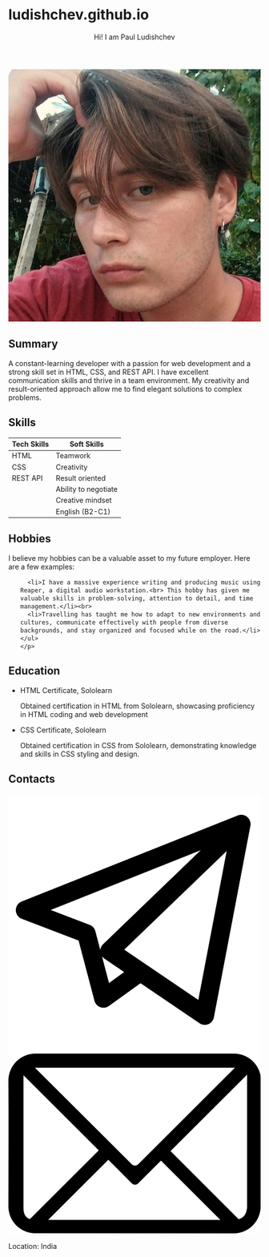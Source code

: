 # ludishchev.github.io
<!DOCTYPE html>
<html lang="en" xmlns="http://www.w3.org/1999/html">
<head>
  <meta charset="UTF-8">
  <link href="style.css" rel="stylesheet">
  <link rel="icon" type="image/png" href="favicon.png" sizes="32x32">
  <title>Paul Ludishchev - CV</title>
</head>
<body>
<header>
  Hi! I am Paul Ludishchev
</header>

<img src="profilepic.jpg" alt="profilepic" class="profile-photo">

<div class="container">
  <section>
    <h2>Summary</h2>
    <p>
      A constant-learning developer with a passion for web development and a strong skill set in HTML, CSS, and REST API. I have excellent communication skills and thrive in a team environment. My creativity and result-oriented approach allow me to find elegant solutions to complex problems.
    </p>
  </section>
  <section>
    <h2>Skills</h2>
    <table>
      <thead>
      <tr>
        <th>Tech Skills</th>
        <th>Soft Skills</th>
      </tr>
      </thead>
      <tbody>
      <tr>
        <td>HTML</td>
        <td>Teamwork</td>
      </tr>
      <tr>
        <td>CSS</td>
        <td>Creativity</td>
      </tr>
      <tr>
        <td>REST API</td>
        <td>Result oriented</td>
      </tr>
      <tr>
        <td></td>
        <td>Ability to negotiate</td>
      </tr>
      <tr>
        <td></td>
        <td>Creative mindset</td>
      </tr>
      <tr>
        <td></td>
        <td>English (B2-C1)</td>
      </tr>
      </tbody>
    </table>
  </section>
  <section>
    <h2>Hobbies</h2>
    <p>
      I believe my hobbies can be a valuable asset to my future employer. Here are a few examples:
    </p>
    <ul>

      <li>I have a massive experience writing and producing music using Reaper, a digital audio workstation.<br> This hobby has given me valuable skills in problem-solving, attention to detail, and time management.</li><br>
      <li>Travelling has taught me how to adapt to new environments and cultures, communicate effectively with people from diverse backgrounds, and stay organized and focused while on the road.</li>
    </ul>
    </p>
  </section>
  <section>
    <h2>Education</h2>
    <ul>
      <li>HTML Certificate, Sololearn</li>
      <p>Obtained certification in HTML from Sololearn, showcasing proficiency in HTML coding and web development</p>
      <li>CSS Certificate, Sololearn</li>
      <p>Obtained certification in CSS from Sololearn, demonstrating knowledge and skills in CSS styling and design.</p>
    </ul>
  </section>
  <section>
    <h2>Contacts</h2>
   <a href="https://t.me/dead_into_box"><img src="favpng_clip-art-telegram.png" alt="tg" class="img-button"></a>
    <a href="mailto:ludishev.p@gmail.com"><img src="favpng_icon-email-clip-art.png" alt="gmail" class="img-button"></a>
    <p>Location: India</p>
  </section>
</div>
</body>
</html>


